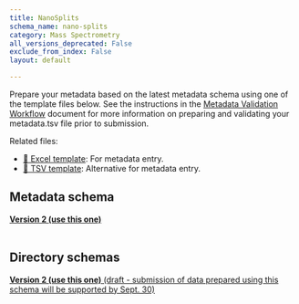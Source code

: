 ```yaml
---
title: NanoSplits
schema_name: nano-splits
category: Mass Spectrometry
all_versions_deprecated: False
exclude_from_index: False
layout: default

---
```

Prepare your metadata based on the latest metadata schema using one of the template files below. See the instructions in the [Metadata Validation Workflow](https://docs.google.com/document/d/1lfgiDGbyO4K4Hz1FMsJjmJd9RdwjShtJqFYNwKpbcZY) document for more information on preparing and validating your metadata.tsv file prior to submission.

Related files:


- [📝 Excel template](https://raw.githubusercontent.com/hubmapconsortium/dataset-metadata-spreadsheet/main/nano-splits/latest/nano-splits.xlsx): For metadata entry.
- [📝 TSV template](https://raw.githubusercontent.com/hubmapconsortium/dataset-metadata-spreadsheet/main/nano-splits/latest/nano-splits.tsv): Alternative for metadata entry.




## Metadata schema


<summary><a href="https://openview.metadatacenter.org/templates/https:%2F%2Frepo.metadatacenter.org%2Ftemplates%2Faffd7948-500e-4de2-bcac-3c56f4dd5977"><b>Version 2 (use this one)</b></a></summary>



<br>

## Directory schemas
<summary><a href="https://docs.google.com/spreadsheets/d/1eQrEby95rrvyCFMAgrrpqGOBZ7VAcA_nih-SnM47u44"><b>Version 2 (use this one)</b> (draft - submission of data prepared using this schema will be supported by Sept. 30) </a></summary>

